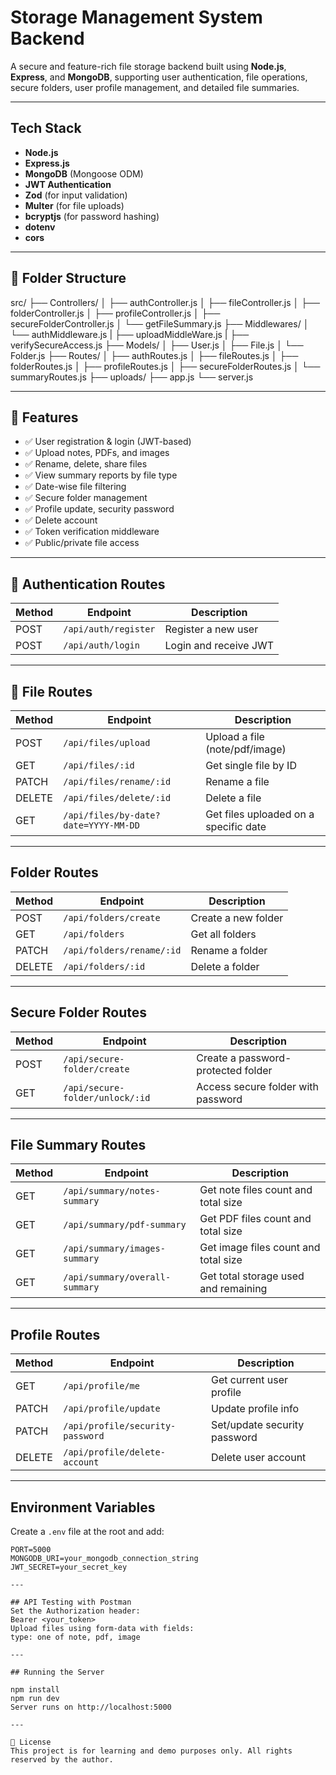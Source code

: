 #  Storage Management System Backend

A secure and feature-rich file storage backend built using **Node.js**, **Express**, and **MongoDB**, supporting user authentication, file operations, secure folders, user profile management, and detailed file summaries.

---

##  Tech Stack

- **Node.js**
- **Express.js**
- **MongoDB** (Mongoose ODM)
- **JWT Authentication**
- **Zod** (for input validation)
- **Multer** (for file uploads)
- **bcryptjs** (for password hashing)
- **dotenv**
- **cors**

---

## 📁 Folder Structure

src/
├── Controllers/
│ ├── authController.js
│ ├── fileController.js
│ ├── folderController.js
│ ├── profileController.js
│ ├── secureFolderController.js
│ └── getFileSummary.js
├── Middlewares/
│ └── authMiddleware.js
| ├── uploadMiddleWare.js
| ├── verifySecureAccess.js
├── Models/
│ ├── User.js
│ ├── File.js
│ └── Folder.js
├── Routes/
│ ├── authRoutes.js
│ ├── fileRoutes.js
│ ├── folderRoutes.js
│ ├── profileRoutes.js
│ ├── secureFolderRoutes.js
│ └── summaryRoutes.js
├── uploads/
├── app.js
└── server.js


---

## 🧠 Features

- ✅ User registration & login (JWT-based)
- ✅ Upload notes, PDFs, and images
- ✅ Rename, delete, share files
- ✅ View summary reports by file type
- ✅ Date-wise file filtering
- ✅ Secure folder management
- ✅ Profile update, security password
- ✅ Delete account
- ✅ Token verification middleware
- ✅ Public/private file access

---

## 🔐 Authentication Routes

| Method | Endpoint              | Description                  |
|--------|-----------------------|------------------------------|
| POST   | `/api/auth/register`  | Register a new user          |
| POST   | `/api/auth/login`     | Login and receive JWT        |

---

## 📄 File Routes

| Method | Endpoint                 | Description                         |
|--------|--------------------------|-------------------------------------|
| POST   | `/api/files/upload`      | Upload a file (note/pdf/image)      |
| GET    | `/api/files/:id`         | Get single file by ID               |
| PATCH  | `/api/files/rename/:id`  | Rename a file                       |
| DELETE | `/api/files/delete/:id`  | Delete a file                       |
| GET    | `/api/files/by-date?date=YYYY-MM-DD` | Get files uploaded on a specific date |

---

##  Folder Routes

| Method | Endpoint                 | Description                 |
|--------|--------------------------|-----------------------------|
| POST   | `/api/folders/create`    | Create a new folder         |
| GET    | `/api/folders`           | Get all folders             |
| PATCH  | `/api/folders/rename/:id`| Rename a folder             |
| DELETE | `/api/folders/:id`       | Delete a folder             |

---

##  Secure Folder Routes

| Method | Endpoint                            | Description                          |
|--------|-------------------------------------|--------------------------------------|
| POST   | `/api/secure-folder/create`         | Create a password-protected folder   |
| GET    | `/api/secure-folder/unlock/:id`     | Access secure folder with password   |

---

##  File Summary Routes

| Method | Endpoint                        | Description                                  |
|--------|----------------------------------|----------------------------------------------|
| GET    | `/api/summary/notes-summary`     | Get note files count and total size          |
| GET    | `/api/summary/pdf-summary`       | Get PDF files count and total size           |
| GET    | `/api/summary/images-summary`    | Get image files count and total size         |
| GET    | `/api/summary/overall-summary`   | Get total storage used and remaining         |

---

##  Profile Routes

| Method | Endpoint                                | Description                          |
|--------|------------------------------------------|--------------------------------------|
| GET    | `/api/profile/me`                        | Get current user profile             |
| PATCH  | `/api/profile/update`                    | Update profile info                  |
| PATCH  | `/api/profile/security-password`         | Set/update security password         |
| DELETE | `/api/profile/delete-account`            | Delete user account                  |

---

##  Environment Variables

Create a `.env` file at the root and add:

```env
PORT=5000
MONGODB_URI=your_mongodb_connection_string
JWT_SECRET=your_secret_key

---

## API Testing with Postman
Set the Authorization header:
Bearer <your_token>
Upload files using form-data with fields:
type: one of note, pdf, image

---

## Running the Server

npm install
npm run dev
Server runs on http://localhost:5000

---

📝 License
This project is for learning and demo purposes only. All rights reserved by the author.


